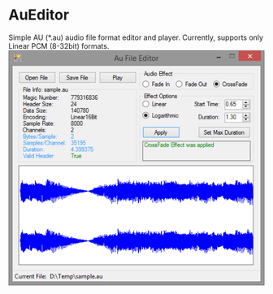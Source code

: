 # AuEditor
Simple AU (*.au) audio file format editor and player. Currently, supports only Linear PCM (8-32bit) formats.
![Screenshot](https://github.com/akasexdev/AuEditor/blob/master/AuEditor/Screenshot.png)
